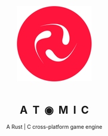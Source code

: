 <div align="center">
    <img width="200" src="res/icon/AtomicLogoRound.png" />
    <br /><br />
    <h1 >A&nbsp;&nbsp;T&nbsp;&nbsp;◉&nbsp;&nbsp;M&nbsp;&nbsp;I&nbsp;&nbsp;C</h1>
    <p>A Rust | C cross-platform game engine</p>
</div>